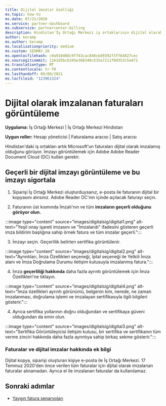 ```yaml
---
title: Dijital imzalar özelliği
ms.topic: how-to
ms.date: 07/21/2020
ms.service: partner-dashboard
ms.subservice: partnercenter-billing
description: Hindistan'İş Ortağı Merkezi iş ortaklarının dijital olarak imzalanan faturaları nasıl görüntüleye ve bu faturalarda oluşturulan siparişler için faturaların dijital kopyalarını nasıl İş Ortağı Merkezi.
author: keramp
ms.author: keramp
ms.localizationpriority: medium
ms.custom: SEOMAY.20
ms.openlocfilehash: c9a910468c9f743cac848cbd9392f3ff64827cec
ms.sourcegitcommit: 1161d5bcb345e368348c535a7211f0d353c5a471
ms.translationtype: MT
ms.contentlocale: tr-TR
ms.lasthandoff: 09/09/2021
ms.locfileid: "123961324"
---
```

# <a name="view-digitally-signed-invoices"></a>Dijital olarak imzalanan faturaları görüntüleme

**Uygulama:** İş Ortağı Merkezi | İş Ortağı Merkezi Hindistan

**Uygun roller:** Hesap yöneticisi | Faturalama aracısı | Satış aracısı

Hindistan'daki iş ortakları artık Microsoft'un faturaları dijital olarak imzalamış olduğunu görüyor. İmzayı görüntülemek için Adobe Adobe Reader Document Cloud (DC) kullan gerekir.

## <a name="how-to-view-and-insure-a-valid-digital-signature"></a>Geçerli bir dijital imzayı görüntüleme ve bu imzayı sigortala


1. Siparişi İş Ortağı Merkezi oluşturduysanız, e-posta ile faturanın dijital bir kopyasını alırsınız. Adobe Reader DC'nin içinde açılacak faturayı seçin.


2. Faturanın üst kısmında İmzalı'nın ve tüm **imzaların geçerli olduğunu görüyor olun.**
 
 :::image type="content" source="images/digitalsig/digital1.png" alt-text="Yeşil onay işareti imzasını ve &quot;İmzalandı&quot; ifadesini gösteren geçerli imza bildirim başlığına sahip örnek fatura ve tüm imzalar geçerli.":::

3. İmzayı seçin. Geçerlilik belirten sertifika görüntülenir.

:::image type="content" source="images/digitalsig/digital2.png" alt-text="Ayrıntıları, İmza Özellikleri seçeneği, İptal seçeneği ile Yetkili İmza alanı ve İmza Doğrulama Durumu iletişim kutusuyla imzalanmış fatura."::: 

4. İmza **geçerliliği hakkında** daha fazla ayrıntı görüntülemek için İmza Özellikleri'ne tıklayın.

:::image type="content" source="images/digitalsig/digital4.png" alt-text="İmza özellikleri ayrıntı görünümü, belgenin kim, nerede, ne zaman imzalanması, doğrulama işlemi ve imzalayan sertifikasıyla ilgili bilgileri gösterir."::: 

4. Ayrıca sertifika yollarının doğru olduğundan ve sertifikaya güveni olduğundan da emin olun.

 :::image type="content" source="images/digitalsig/digital3.png" alt-text="Sertifika Görüntüleyicisi iletişim kutusu, bir sertifika ve sertifikanın tüm verme zinciri hakkında daha fazla ayrıntıya sahip birkaç sekme gösterir.":::

### <a name="additional-information-on-invoices-and-digital-signatures"></a>Faturalar ve dijital imzalar hakkında ek bilgi

Dijital kopya, siparişi oluşturan kişiye e-posta ile İş Ortağı Merkezi. 17 Temmuz 2020'den önce verilen tüm faturalar için dijital olarak imzalanan faturalar alınamadan. Ayrıca el ile imzalanan faturalar da kullanılamaz.

## <a name="next-steps"></a>Sonraki adımlar

- [Yaygın fatura senaryoları](common-billing-scenarios.md)
